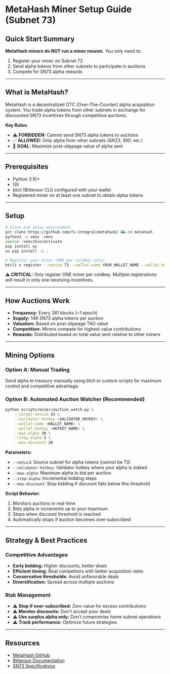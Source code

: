 # MetaHash Miner Setup Guide (Subnet 73)

## Quick Start Summary

**MetaHash miners do NOT run a miner neuron.** You only need to:
1. Register your miner on Subnet 73
2. Send alpha tokens from other subnets to participate in auctions
3. Compete for SN73 alpha rewards

---

## What is MetaHash?

MetaHash is a decentralized OTC (Over-The-Counter) alpha acquisition system. You trade alpha tokens from other subnets in exchange for discounted SN73 incentives through competitive auctions.

**Key Rules:**
- ⚠️ **FORBIDDEN:** Cannot send SN73 alpha tokens to auctions
- ✅ **ALLOWED:** Only alpha from other subnets (SN33, SN1, etc.)
- 🎯 **GOAL:** Maximize post-slippage value of alpha sent

---

## Prerequisites

- Python 3.10+
- Git
- btcli (Bittensor CLI) configured with your wallet
- Registered miner on at least one subnet to obtain alpha tokens

---

## Setup

```bash
# Clone and setup environment
git clone https://github.com/fx-integral/metahash/ && cd metahash
python3 -m venv .venv
source .venv/bin/activate
pip install uv
uv pip install -e .

# Register your miner (ONE per coldkey only)
btcli s register --netuid 73 --wallet.name YOUR_WALLET_NAME --wallet.hotkey YOUR_HOTKEY_NAME
```

**⚠️ CRITICAL:** Only register ONE miner per coldkey. Multiple registrations will result in only one receiving incentives.

---

## How Auctions Work

- **Frequency:** Every 361 blocks (~1 epoch)
- **Supply:** 148 SN73 alpha tokens per auction
- **Valuation:** Based on post-slippage TAO value
- **Competition:** Miners compete for highest value contributions
- **Rewards:** Distributed based on total value sent relative to other miners

---

## Mining Options

### Option A: Manual Trading
Send alpha to treasury manually using btcli or custom scripts for maximum control and competitive advantage.

### Option B: Automated Auction Watcher (Recommended)

```bash
python scripts/miner/auction_watch.py \
    --target-netuid 33 \
    --validator-hotkey <VALIDATOR_HOTKEY> \
    --wallet.name <WALLET_NAME> \
    --wallet.hotkey <HOTKEY_NAME> \
    --max-alpha 30 \
    --step-alpha 5 \
    --max-discount 20
```

**Parameters:**
- `--netuid`: Source subnet for alpha tokens (cannot be 73)
- `--validator-hotkey`: Validator hotkey where your alpha is staked
- `--max-alpha`: Maximum alpha to bid per auction
- `--step-alpha`: Incremental bidding steps
- `--max-discount`: Stop bidding if discount falls below this threshold

**Script Behavior:**
1. Monitors auctions in real-time
2. Bids alpha in increments up to your maximum
3. Stops when discount threshold is reached
4. Automatically stops if auction becomes over-subscribed

---

## Strategy & Best Practices

### Competitive Advantages
- **Early bidding:** Higher discounts, better deals
- **Efficient timing:** Beat competitors with better acquisition rates
- **Conservative thresholds:** Avoid unfavorable deals
- **Diversification:** Spread across multiple auctions

### Risk Management
- ⚠️ **Stop if over-subscribed:** Zero value for excess contributions
- ⚠️ **Monitor discounts:** Don't accept poor deals
- ⚠️ **Use surplus alpha only:** Don't compromise home subnet operations
- ⚠️ **Track performance:** Optimize future strategies

---

## Resources

- [MetaHash GitHub](https://github.com/fx-integral/metahash/)
- [Bittensor Documentation](https://docs.bittensor.com/)
- [SN73 Specifications](https://github.com/fx-integral/metahash/blob/main/docs/sn73-specs.md)
